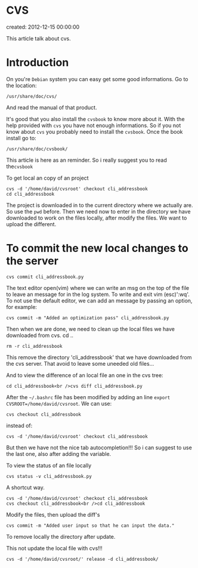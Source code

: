 # CVS 

created: 2012-12-15 00:00:00

This article talk about cvs.

# Introduction

On you're `Debian` system you can easy get some good informations. Go to the location:

    /usr/share/doc/cvs/

And read the manual of that product.

It's good that you also install the `cvsbook` to know more about it. With the help provided with `cvs` you have not enough informations. So if you not know about `cvs` you probably need to install the `cvsbook`. Once the book install go to:

    /usr/share/doc/cvsbook/

This article is here as an reminder. So i really suggest you to read the`cvsbook`

To get local an copy of an project

    cvs -d '/home/david/cvsroot' checkout cli_addressbook
    cd cli_addressbook

The project is downloaded in to the current directory where we actually are. So use the `pwd` before. Then we need now to enter in the directory we have downloaded to work on the files locally, after modify the files. We want to upload the different.

# To commit the new local changes to the server

    cvs commit cli_addressbook.py

The text editor open(vim) where we can write an msg on the top of the file to leave an message for in the log system. To write and exit vim (esc)':wq'. To not use the default editor, we can add an message by passing an option, for example:

    cvs commit -m "Added an optimization pass" cli_addressbook.py

Then when we are done, we need to clean up the local files we have downloaded from cvs. cd ..

    rm -r cli_addressbook

This remove the directory 'cli_addressbook' that we have downloaded from the cvs server. That avoid to leave some uneeded old files...

And to view the difference of an local file an one in the cvs tree:

    cd cli_addressbook<br />cvs diff cli_addressbook.py

After the `~/.bashrc` file has been modified by adding an line `export CVSROOT=/home/david/cvsroot`. We can use:

    cvs checkout cli_addressbook

instead of:

    cvs -d '/home/david/cvsroot' checkout cli_addressbook

But then we have not the nice tab autocompletion!!! So i can suggest to use the last one, also after adding the variable.

To view the status of an file locally

    cvs status -v cli_addressbook.py

A shortcut way.

    cvs -d '/home/david/cvsroot' checkout cli_addressbook
    cvs checkout cli_addressbook<br />cd cli_addressbook

Modify the files, then upload the diff's

    cvs commit -m "Added user input so that he can input the data."

To remove locally the directory after update.

This not update the local file with cvs!!!

    cvs -d '/home/david/cvsroot/' release -d cli_addressbook/
